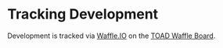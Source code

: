 # Tracking Development

Development is tracked via [Waffle.IO](https://waffle.io) on the [TOAD Waffle
Board](https://waffle.io/redhat-nfvpe/toad/join).
